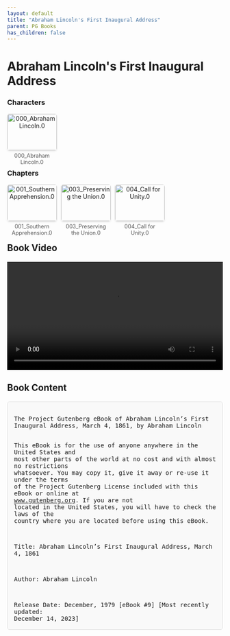 ```yaml
---
layout: default
title: "Abraham Lincoln's First Inaugural Address"
parent: PG Books
has_children: false
---
```



<style>
.image-gallery {
  display: flex;
  flex-wrap: wrap;
  justify-content: space-between;
  margin-bottom: 20px;
}

.image-row {
  display: flex;
  justify-content: flex-start;
  width: 100%;
  margin-bottom: 20px;
}

.image-item {
  width: 23%;
  margin-right: 2%;
  text-align: center;
}

.image-item:last-child {
  margin-right: 0;
}

.image-item img {
  width: 100%;
  height: auto;
  object-fit: cover;
  border-radius: 5px;
  box-shadow: 0 2px 4px rgba(0,0,0,0.1);
}

.image-item p {
  margin-top: 5px;
  font-size: 0.9em;
  color: #555;
}

.video-container {
  margin: 20px 0;
}

.book-content {
  max-height: 500px;
  overflow-y: auto;
  padding: 15px;
  border: 1px solid #ddd;
  border-radius: 5px;
  background-color: #f9f9f9;
  font-family: monospace;
  white-space: pre-wrap;
  margin-top: 20px;
}
</style>


# Abraham Lincoln's First Inaugural Address

<h3>Characters</h3>
<div class="image-gallery">
<div class="image-row">
  <div class="image-item">
    <img src="../results/Abraham Lincoln's First Inaugural Address/characters/000_Abraham Lincoln.0.png" alt="000_Abraham Lincoln.0">
    <p>000_Abraham Lincoln.0</p>
  </div>
</div>
</div>

<h3>Chapters</h3>
<div class="image-gallery">
<div class="image-row">
  <div class="image-item">
    <img src="../results/Abraham Lincoln's First Inaugural Address/chapters/001_Southern Apprehension.0.png" alt="001_Southern Apprehension.0">
    <p>001_Southern Apprehension.0</p>
  </div>
  <div class="image-item">
    <img src="../results/Abraham Lincoln's First Inaugural Address/chapters/003_Preserving the Union.0.png" alt="003_Preserving the Union.0">
    <p>003_Preserving the Union.0</p>
  </div>
  <div class="image-item">
    <img src="../results/Abraham Lincoln's First Inaugural Address/chapters/004_Call for Unity.0.png" alt="004_Call for Unity.0">
    <p>004_Call for Unity.0</p>
  </div>
</div>
</div>

<h2>Book Video</h2>
<div class="video-container">
  <video controls width="100%">
    <source src="../videos/Abraham Lincoln's First Inaugural Address.mp4" type="video/mp4">
    Your browser does not support the video tag.
  </video>
</div>


## Book Content

<div class="book-content">
﻿The Project Gutenberg eBook of Abraham Lincoln’s First Inaugural Address, March 4, 1861, by Abraham Lincoln

This eBook is for the use of anyone anywhere in the United States and
most other parts of the world at no cost and with almost no restrictions
whatsoever. You may copy it, give it away or re-use it under the terms
of the Project Gutenberg License included with this eBook or online at
www.gutenberg.org. If you are not located in the United States, you
will have to check the laws of the country where you are located before
using this eBook.

Title: Abraham Lincoln’s First Inaugural Address, March 4, 1861

Author: Abraham Lincoln

Release Date: December, 1979 [eBook #9]
[Most recently updated: December 14, 2023]

Language: English


*** START OF THE PROJECT GUTENBERG EBOOK ABRAHAM LINCOLN’S FIRST INAUGURAL ADDRES ***




Lincoln’s First Inaugural Address

March 4, 1861


Fellow citizens of the United States: in compliance with a custom as
old as the government itself, I appear before you to address you
briefly and to take, in your presence, the oath prescribed by the
Constitution of the United States, to be taken by the President “before
he enters on the execution of his office.”

I do not consider it necessary, at present, for me to discuss those
matters of administration about which there is no special anxiety, or
excitement.

Apprehension seems to exist among the people of the Southern States
that by the accession of a Republican administration their property and
their peace and personal security are to be endangered. There has never
been any reasonable cause for such apprehension. Indeed, the most ample
evidence to the contrary has all the while existed and been open to
their inspection. It is found in nearly all the published speeches of
him who now addresses you. I do but quote from one of those speeches
when I declare that “I have no purpose, directly or indirectly, to
interfere with the institution of slavery in the States where it
exists. I believe I have no lawful right to do so, and I have no
inclination to do so.” Those who nominated and elected me did so with
full knowledge that I had made this and many similar declarations, and
had never recanted them. And, more than this, they placed in the
platform for my acceptance, and as a law to themselves and to me, the
clear and emphatic resolution which I now read:

    “Resolved: that the maintenance inviolate of the rights of the
    States, and especially the right of each State to order and control
    its own domestic institutions according to its own judgment
    exclusively, is essential to that balance of power on which the
    perfection and endurance of our political fabric depend, and we
    denounce the lawless invasion by armed force of the soil of any
    State or Territory, no matter under what pretext, as among the
    gravest of crimes.”

I now reiterate these sentiments; and, in doing so, I only press upon
the public attention the most conclusive evidence of which the case is
susceptible, that the property, peace, and security of no section are
to be in any wise endangered by the now incoming administration. I add,
too, that all the protection which, consistently with the Constitution
and the laws, can be given, will be cheerfully given to all the States
when lawfully demanded, for whatever cause—as cheerfully to one section
as to another.

There is much controversy about the delivering up of fugitives from
service or labor. The clause I now read is as plainly written in the
Constitution as any other of its provisions:

    “No person held to service or labor in one State, under the laws
    thereof, escaping into another, shall in consequence of any law or
    regulation therein be discharged from such service or labor, but
    shall be delivered up on claim of the party to whom such service or
    labor may be due.”

It is scarcely questioned that this provision was intended by those who
made it for the reclaiming of what we call fugitive slaves; and the
intention of the lawgiver is the law. All members of Congress swear
their support to the whole Constitution—to this provision as much as to
any other. To the proposition, then, that slaves whose cases come
within the terms of this clause “shall be delivered up”, their oaths
are unanimous. Now, if they would make the effort in good temper, could
they not with nearly equal unanimity frame and pass a law by means of
which to keep good that unanimous oath?

There is some difference of opinion whether this clause should be
enforced by national or by State authority; but surely that difference
is not a very material one. If the slave is to be surrendered, it can
be of but little consequence to him or to others by which authority it
is done. And should any one in any case be content that his oath shall
go unkept on a merely unsubstantial controversy as to _how_ it shall be
kept?

Again, in any law upon this subject, ought not all the safeguards of
liberty known in civilized and humane jurisprudence to be introduced,
so that a free man be not, in any case, surrendered as a slave? And
might it not be well at the same time to provide by law for the
enforcement of that clause in the Constitution which guarantees that
“the citizen of each State shall be entitled to all privileges and
immunities of citizens in the several States?”

I take the official oath today with no mental reservations, and with no
purpose to construe the Constitution or laws by any hypercritical
rules. And while I do not choose now to specify particular acts of
Congress as proper to be enforced, I do suggest that it will be much
safer for all, both in official and private stations, to conform to and
abide by all those acts which stand unrepealed, than to violate any of
them, trusting to find impunity in having them held to be
unConstitutional.

It is seventy-two years since the first inauguration of a President
under our national Constitution. During that period fifteen different
and greatly distinguished citizens have, in succession, administered
the executive branch of the government. They have conducted it through
many perils, and generally with great success. Yet, with all this scope
of precedent, I now enter upon the same task for the brief
Constitutional term of four years under great and peculiar difficulty.
A disruption of the Federal Union, heretofore only menaced, is now
formidably attempted.

I hold that, in contemplation of universal law and of the Constitution,
the Union of these States is perpetual. Perpetuity is implied, if not
expressed, in the fundamental law of all national governments. It is
safe to assert that no government proper ever had a provision in its
organic law for its own termination. Continue to execute all the
express provisions of our National Constitution, and the Union will
endure forever—it being impossible to destroy it except by some action
not provided for in the instrument itself.

Again, if the United States be not a government proper, but an
association of States in the nature of contract merely, can it, as a
contract, be peaceably unmade by less than all the parties who made it?
One party to a contract may violate it—break it, so to speak; but does
it not require all to lawfully rescind it?

Descending from these general principles, we find the proposition that
in legal contemplation the Union is perpetual confirmed by the history
of the Union itself. The Union is much older than the Constitution. It
was formed, in fact, by the Articles of Association in 1774. It was
matured and continued by the Declaration of Independence in 1776. It
was further matured, and the faith of all the then thirteen States
expressly plighted and engaged that it should be perpetual, by the
Articles of Confederation in 1778. And, finally, in 1787 one of the
declared objects for ordaining and establishing the Constitution was
“_to form a more perfect Union._”

But if the destruction of the Union by one or by a part only of the
States be lawfully possible, the Union is _less_ perfect than before
the Constitution, having lost the vital element of perpetuity.

It follows from these views that no State upon its own mere motion can
lawfully get out of the Union; that Resolves and Ordinances to that
effect are legally void; and that acts of violence, within any State or
States, against the authority of the United States, are insurrectionary
or revolutionary, according to circumstances.

I therefore consider that, in view of the Constitution and the laws,
the Union is unbroken; and to the extent of my ability I shall take
care, as the Constitution itself expressly enjoins upon me, that the
laws of the Union be faithfully executed in all the States. Doing this
I deem to be only a simple duty on my part; and I shall perform it so
far as practicable, unless my rightful masters, the American people,
shall withhold the requisite means, or in some authoritative manner
direct the contrary. I trust this will not be regarded as a menace, but
only as the declared purpose of the Union that it _will_
Constitutionally defend and maintain itself.

In doing this there needs to be no bloodshed or violence; and there
shall be none, unless it be forced upon the national authority. The
power confided to me will be used to hold, occupy, and possess the
property and places belonging to the government, and to collect the
duties and imposts; but beyond what may be necessary for these objects,
there will be no invasion, no using of force against or among the
people anywhere. Where hostility to the United States, in any interior
locality, shall be so great and universal as to prevent competent
resident citizens from holding the Federal offices, there will be no
attempt to force obnoxious strangers among the people for that object.
While the strict legal right may exist in the government to enforce the
exercise of these offices, the attempt to do so would be so irritating,
and so nearly impracticable withal, that I deem it better to fo...

[Content truncated for display]
</div>
